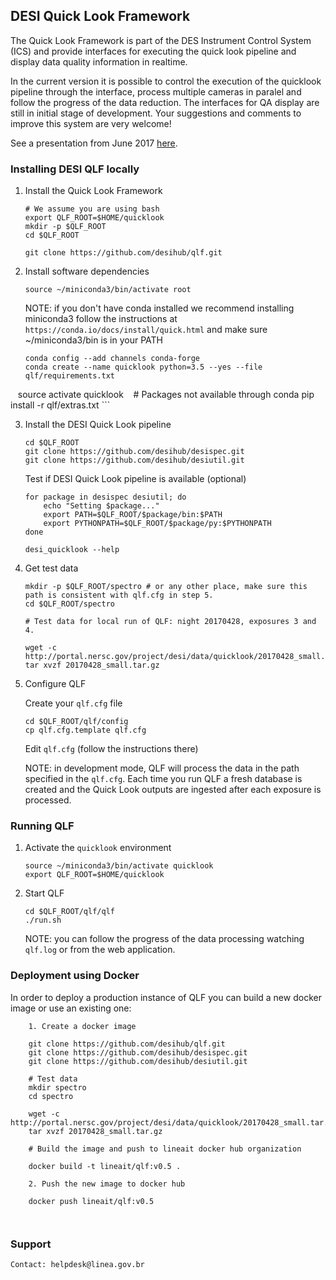 ## DESI Quick Look Framework

The Quick Look Framework is part of the DES Instrument Control System (ICS) and provide interfaces for executing the quick look pipeline and display data quality information in realtime. 

In the current version it is possible to control the execution of the quicklook pipeline through the interface, process multiple cameras in paralel and follow the progress of the data reduction. The interfaces for QA display are still in initial stage of development. Your suggestions and comments to improve this system are very welcome!  

See a presentation from June 2017 [here](https://desi.lbl.gov/DocDB/cgi-bin/private/ShowDocument?docid=3024).

### Installing DESI QLF locally

1. Install the Quick Look Framework 

    ```
    # We assume you are using bash
    export QLF_ROOT=$HOME/quicklook
    mkdir -p $QLF_ROOT
    cd $QLF_ROOT
   
    git clone https://github.com/desihub/qlf.git
    ```

2. Install software dependencies

    ```
    source ~/miniconda3/bin/activate root
    ```
    
    NOTE: if you don't have conda installed we recommend installing miniconda3 follow the instructions at `https://conda.io/docs/install/quick.html` and make sure ~/miniconda3/bin is in your PATH
   
    ```
    conda config --add channels conda-forge
    conda create --name quicklook python=3.5 --yes --file qlf/requirements.txt
    source activate quicklook 
    # Packages not available through conda
    pip install -r qlf/extras.txt
    ```

3. Install the DESI Quick Look pipeline 

    ```
    cd $QLF_ROOT
    git clone https://github.com/desihub/desispec.git
    git clone https://github.com/desihub/desiutil.git
    ```
  
    Test if DESI Quick Look pipeline is available (optional)
    ```
    for package in desispec desiutil; do
        echo "Setting $package..."
        export PATH=$QLF_ROOT/$package/bin:$PATH
        export PYTHONPATH=$QLF_ROOT/$package/py:$PYTHONPATH
    done
    
    desi_quicklook --help
    ```
    
4. Get test data

    ```
    mkdir -p $QLF_ROOT/spectro # or any other place, make sure this path is consistent with qlf.cfg in step 5.
    cd $QLF_ROOT/spectro

    # Test data for local run of QLF: night 20170428, exposures 3 and 4.
    
    wget -c http://portal.nersc.gov/project/desi/data/quicklook/20170428_small.tar.gz
    tar xvzf 20170428_small.tar.gz
    ```

5. Configure QLF

   
    Create your `qlf.cfg` file

    ```
    cd $QLF_ROOT/qlf/config
    cp qlf.cfg.template qlf.cfg
    
    ```
    
    Edit `qlf.cfg` (follow the instructions there)
    
    NOTE: in development mode, QLF will process the data in the path specified in the `qlf.cfg`. 
    Each time you run QLF a fresh database is created and the Quick Look outputs are ingested after each exposure is processed. 



### Running QLF

1. Activate the `quicklook` environment
    
    ```
    source ~/miniconda3/bin/activate quicklook
    export QLF_ROOT=$HOME/quicklook
    ```

2. Start QLF
    ```
    cd $QLF_ROOT/qlf/qlf
    ./run.sh
    ```
    
    NOTE: you can follow the progress of the data processing watching `qlf.log` or from the web application.


### Deployment using Docker

In order to deploy a production instance of QLF you can build a new docker image or use an existing one:

```
    1. Create a docker image 
    
    git clone https://github.com/desihub/qlf.git
    git clone https://github.com/desihub/desispec.git
    git clone https://github.com/desihub/desiutil.git

    # Test data
    mkdir spectro 
    cd spectro

    wget -c http://portal.nersc.gov/project/desi/data/quicklook/20170428_small.tar.gz
    tar xvzf 20170428_small.tar.gz
    
    # Build the image and push to lineait docker hub organization
    
    docker build -t lineait/qlf:v0.5 .
    
    2. Push the new image to docker hub
    
    docker push lineait/qlf:v0.5
    
   

```



### Support


    Contact: helpdesk@linea.gov.br
    

